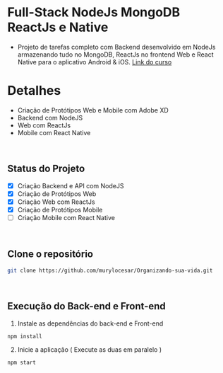 
# Full-Stack NodeJs MongoDB ReactJs e Native
* Projeto de tarefas completo com Backend desenvolvido em NodeJs armazenando tudo no MongoDB, ReactJs no frontend Web e React Native para o aplicativo Android & iOS. <a href="https://www.udemy.com/course/projeto-completo-xd-nodejs-mongodb-react-native-e-react/">Link do curso</a>



# Detalhes

* Criação de Protótipos Web e Mobile com Adobe XD
* Backend com NodeJS
* Web com ReactJs
* Mobile com React Native

<br>

## Status do Projeto

- [x] Criação Backend e API com NodeJS
- [x] Criação de Protótipos Web
- [X] Criação Web com ReactJs
- [X] Criação de Protótipos Mobile 
- [ ] Criação Mobile com React Native

<br>

## Clone o repositório
```bash
git clone https://github.com/murylocesar/Organizando-sua-vida.git
```
<br>

## Execução do Back-end e Front-end 
1. Instale as dependências do back-end e Front-end
```bash
npm install
```

2. Inicie a aplicação ( Execute as duas em paralelo )
```bash
npm start
```
